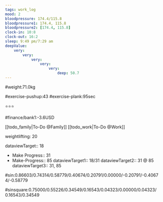 ```yaml
---
tags: work_log
mood: 2
bloodpressure: 174.4/115.8
bloodpressure1: 174.4, 115.8
bloodpressure2: [174.4, 115.8]
clock-in: 10:8
clock-out: 16:2
sleep: 9:49 pm/7:29 am
deepValue: 
    very: 
        very: 
            very: 
                very: 
                    very: 
                        deep: 50.7
---
```


#weight:71.0kg

#exercise-pushup:43
#exercise-plank:95sec


⭐⭐⭐


#finance/bank1:-3.6USD

[[todo_family|To-Do @Family]]
[[todo_work|To-Do @Work]]


weightlifting: 20

dataviewTarget:: 18
- Make Progress:: 31
- Make-Progress:: 85
dataviewTarget1:: 18/31
dataviewTarget2:: 31 @ 85
dataviewTarget3:: 31, 85

#sin:0.86603/0.74314/0.58779/0.40674/0.20791/0.00000/-0.20791/-0.40674/-0.58779

#sinsquare:0.75000/0.55226/0.34549/0.16543/0.04323/0.00000/0.04323/0.16543/0.34549

